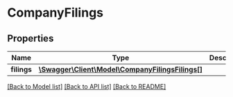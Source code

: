 # CompanyFilings

## Properties
Name | Type | Description | Notes
------------ | ------------- | ------------- | -------------
**filings** | [**\Swagger\Client\Model\CompanyFilingsFilings[]**](CompanyFilingsFilings.md) |  | 

[[Back to Model list]](../README.md#documentation-for-models) [[Back to API list]](../README.md#documentation-for-api-endpoints) [[Back to README]](../README.md)


